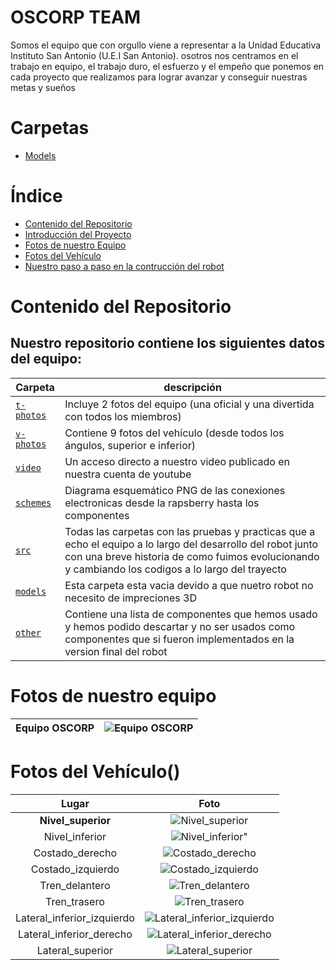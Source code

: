 # OSCORP TEAM
Somos el equipo que con orgullo viene a representar a la Unidad Educativa Instituto San Antonio (U.E.I San Antonio). osotros nos centramos en el trabajo en equipo, el trabajo duro, el esfuerzo y el empeño que ponemos en cada proyecto que realizamos para lograr avanzar y conseguir nuestras metas y sueños

# Carpetas
* [Models](https://github.com/nestoxuy/OSCORP/tree/main/models)
#  Índice

* [Contenido del Repositorio](#contenido-del-repositorio)
* [Introducción del Proyecto](#introducción-del-proyecto)
* [Fotos de nuestro Equipo](#fotos-de-nuestro-Equipo)
* [Fotos del Vehículo](#fotos-del-vehículo)
* [Nuestro paso a paso en la contrucción del robot](#diseño-de-hardware)

# Contenido del Repositorio

## Nuestro repositorio contiene los siguientes datos del equipo:
|Carpeta| descripción|
|------|------|
| [`t-photos`](https://github.com/nestoxuy/OSCORP/tree/main/t-photos)| Incluye 2 fotos del equipo (una oficial y una divertida con todos los miembros) |
|[`v-photos`](https://github.com/nestoxuy/OSCORP/tree/main/v-photos) |Contiene 9 fotos del vehículo (desde todos los ángulos, superior e inferior)|
|[`video`](https://github.com/nestoxuy/OSCORP/tree/main/video) |Un acceso directo a nuestro video publicado en nuestra cuenta de youtube|
|[`schemes`](https://github.com/nestoxuy/OSCORP/tree/main/schemes) |Diagrama esquemático PNG de las conexiones electronicas desde la rapsberry hasta los componentes|
|[`src`](https://github.com/nestoxuy/OSCORP/tree/main/src)|Todas las carpetas con las pruebas y practicas que a echo el equipo a lo largo del desarrollo del robot junto con una breve historia de como fuimos evolucionando y cambiando los codigos a lo largo del trayecto|
|[`models`](https://github.com/nestoxuy/OSCORP/tree/main/models)|Esta carpeta esta vacia devido a que nuetro robot no necesito de impreciones 3D|
|[`other`](https://github.com/nestoxuy/OSCORP/tree/main/other)|Contiene una lista de componentes que hemos usado y hemos podido descartar y no ser usados como componentes que si fueron implementados en la version final del robot|

# Fotos de nuestro equipo 
|Equipo OSCORP|![Equipo OSCORP](https://github.com/nestoxuy/OSCORP/blob/main/t-photos/Equipo_OSCORP.jpg)|
|-------|-------|

# Fotos del Vehículo()
|Lugar|Foto|
|:----:|:----:|
|**Nivel_superior**| ![Nivel_superior](https://github.com/nestoxuy/OSCORP/blob/main/v-photos/Images/Nivel_superior.jpeg)| 
|Nivel_inferior|![Nivel_inferior"](https://github.com/nestoxuy/OSCORP/blob/main/v-photos/Images/Nivel_inferior.jpeg)| 
|Costado_derecho|![Costado_derecho](https://github.com/nestoxuy/OSCORP/blob/main/v-photos/Images/Costado_derecho.jpeg "Costado_derecho")| 
|Costado_izquierdo|![Costado_izquierdo](https://github.com/nestoxuy/OSCORP/blob/main/v-photos/Images/Costado_izquierdo.jpeg "Costado_izquierdo")|
|Tren_delantero|![Tren_delantero](https://github.com/nestoxuy/OSCORP/blob/main/v-photos/Images/Tren_delantero.jpeg "Tren_delantero")|
|Tren_trasero|![Tren_trasero](https://github.com/nestoxuy/OSCORP/blob/main/v-photos/Images/Tren_trasero.jpeg "Tren_trasero") |
|Lateral_inferior_izquierdo|![Lateral_inferior_izquierdo](https://github.com/nestoxuy/OSCORP/blob/main/v-photos/Images/Lateral_izquierdo_inferior.jpeg "Lateral_inferior_izquierdo") 
|Lateral_inferior_derecho|![Lateral_inferior_derecho](https://github.com/nestoxuy/OSCORP/blob/main/v-photos/Images/Lateral_inferior_derecho.jpeg "Lateral_inferior_derecho")
|Lateral_superior|![Lateral_superior](https://github.com/nestoxuy/OSCORP/blob/main/v-photos/Images/Lateral_superior.jpeg "Lateral_superior")|
